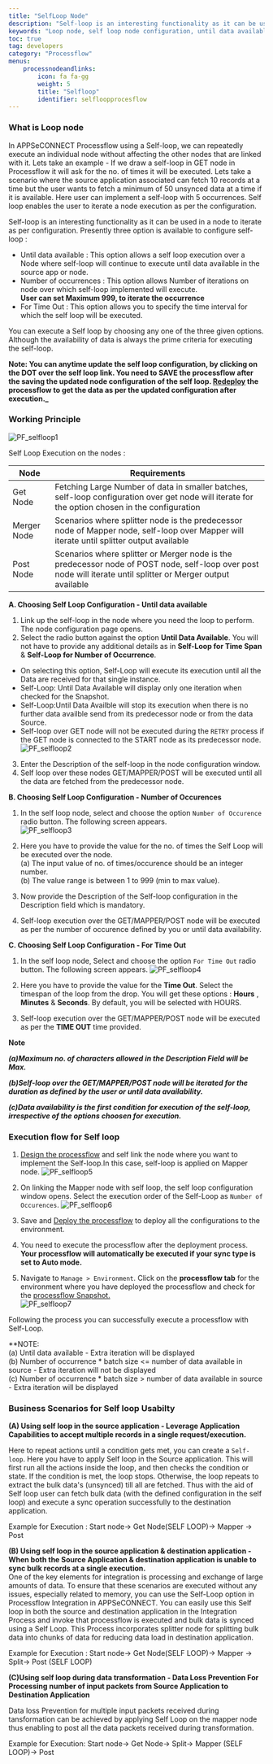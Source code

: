 ```yaml
---
title: "SelfLoop Node"
description: "Self-loop is an interesting functionality as it can be used in a node to iterate as per configuration."
keywords: "Loop node, self loop node configuration, until data available, no of occurences, for time out, self loop usability, execution flow for self loop"
toc: true
tag: developers
category: "Processflow"
menus: 
    processnodeandlinks:
        icon: fa fa-gg
        weight: 5
        title: "Selfloop" 
        identifier: selfloopprocesflow
---
```

### What is Loop node

In APPSeCONNECT Processflow using a Self-loop, we can repeatedly execute an individual node 
without affecting the other nodes that are linked with it. Lets take an example - If we draw a self-loop in GET 
node in Processflow it will ask for the no. of times it will be executed. Lets take a 
scenario where the source application associated can fetch 10 records at a time 
but the user wants to fetch a minimum of 50 unsynced data at a time if it is available. Here user can
implement a self-loop with 5 occurrences. Self loop enables the user to 
iterate a node execution as per the configuration.

Self-loop is an interesting functionality as it can be used in a node to iterate as per configuration. 
Presently three option is available to configure self-loop : 

- Until data available : This option allows a self loop execution over a Node where self-loop will continue to execute until data available in the source app or node.
- Number of occurrences : This option allows Number of iterations on node over which self-loop implemented will execute.  
**User can set Maximum 999, to iterate the occurrence** 
- For Time Out : This option allows you to specify the time interval for which the self loop will be executed.

You can execute a Self loop by choosing any one of the three given options. 
Although the availability of data is always the prime criteria for executing the 
self-loop.

**Note: You can anytime update the self loop configuration, by clicking on the DOT over the self loop link. You need to SAVE the processflow after the saving the updated node configuration of the self loop. [Redeploy](/processflow/redeploying-processflow/) the processflow to get the data as per the updated configuration after execution._**

### Working Principle
![PF_selfloop1](/staticfiles/processflow/media/selfloop1.png)

Self Loop Execution on the nodes :

|Node|Requirements|    
|----|--------------|    
|Get Node| Fetching Large Number of data in smaller batches, self-loop configuration over get node will iterate for the option chosen in the configuration|
|Merger Node|Scenarios where splitter node is the predecessor node of Mapper node, self-loop over Mapper will iterate until splitter output available|  
|Post Node|Scenarios where splitter or Merger node is the predecessor node of POST node, self-loop over post node will iterate until splitter or Merger output available|


**A. Choosing Self Loop Configuration - Until data available**

1.	Link up the self-loop in the node where you need the loop to perform. The node configuration page opens.    
2.	Select the radio button against the option **Until Data Available**. You will not have to provide any additional details as in **Self-Loop for Time Span** & **Self-Loop for Number of Occurrence**.     
- On selecting this option, Self-Loop will execute its execution until all the Data are received for that single instance.     
- Self-Loop: Until Data Available will display only one iteration when checked for the Snapshot.    
- Self-Loop:Until Data Availble will stop its execution when there is no further data availble send from its predecessor node or from the data Source.  
- Self-loop over GET node will not be executed during the `RETRY` process if the GET node is connected to the START node as its predecessor node.  
![PF_selfloop2](/staticfiles/processflow/media/selfloop2.png)  

3. Enter the Description of the self-loop in the node configuration window.        
4. Self loop over these nodes GET/MAPPER/POST will be executed until all the data are fetched from the predecessor node.  


**B. Choosing Self Loop Configuration - Number of Occurences**

1. In the self loop node, select and choose the option `Number of Occurence` radio button. The following 
screen appears.   
![PF_selfloop3](/staticfiles/processflow/media/selfloop3.png)

2. Here you have to provide the value for the no. of times the Self Loop will be executed over the node.  
(a) The input value of no. of times/occurence should be an integer number.  
(b) The value range is between 1 to 999 (min to max value).
3. Now provide the Description of the Self-loop configuration in the Description field which is mandatory.  
4. Self-loop execution over the GET/MAPPER/POST node will be executed as per the number of occurence defined 
   by you or until data availability. 


**C. Choosing Self Loop Configuration - For Time Out**

1) In the self loop node, Select and choose the option `For Time Out` radio button. The following 
screen appears.
![PF_selfloop4](/staticfiles/processflow/media/selfloop4.png)

2) Here you have to provide the value for the **Time Out**. Select the timespan of the loop from the drop. You will get these options : **Hours** , **Minutes** & **Seconds**.
By default, you will be selected with HOURS.

3) Self-loop execution over the GET/MAPPER/POST node will be executed as per the **TIME OUT** time provided.

**Note**

_**(a)Maximum no. of characters allowed in the Description Field will be Max.**_  

_**(b)Self-loop over the GET/MAPPER/POST node will be iterated for the duration as defined by the user or until data availability.**_  

_**(c)Data availability is the first condition for execution of the self-loop, irrespective of the options choosen  for execution.**_


### Execution flow for Self loop

1. [Design the processflow](/getting%20started/create-your-first-processflow/) and self link the node where you want to implement the Self-loop.In this case, self-loop is applied on Mapper node.
![PF_selfloop5](/staticfiles/processflow/media/selfloop5.png)  

2. On linking the Mapper node with self loop, the self loop configuration window opens. Select the execution order of the Self-Loop as `Number of Occurences`.
![PF_selfloop6](/staticfiles/processflow/media/selfloop6.png)

3. Save and [Deploy the processflow](/processflow/deploying-and-executing-processflow/) to deploy all the configurations to the environment.
4. You need to execute the processflow after the deployment process.
**Your processflow will automatically be executed if your sync type is set to Auto mode.**
5. Navigate to `Manage > Environment`. Click on the **processflow tab** for the environment where you have deployed the processflow and check for the 
[processflow Snapshot.](/processflow/snapshot-processflow/)  
![PF_selfloop7](/staticfiles/processflow/media/selfloop7.png)  

Following the process you can successfully execute a processflow with Self-Loop.

**NOTE:   
(a) Until data available - Extra iteration will be displayed  
(b) Number of occurrence * batch size <= number of data available in source - Extra iteration will not be displayed  
(c) Number of occurrence * batch size > number of data available in source - Extra iteration will be displayed  


### Business Scenarios for Self loop Usabilty 

**(A) Using self loop in the source application - Leverage Application Capabilities to accept multiple 
records in a single request/execution.**

Here to repeat actions until a condition gets met, you can create a `Self-loop`. Here you have to apply Self loop 
in the Source application. This will first run all the actions inside the loop, and then checks the condition or state. 
If the condition is met, the loop stops. Otherwise, the loop repeats to extract the bulk data's (unsynced) till all are
fetched. Thus with the aid of Self loop user can fetch bulk data (with the defined configuration in the self loop)
and execute a sync operation successfully to the destination application.

Example for Execution :  Start node-> Get Node(SELF LOOP)-> Mapper -> Post

**(B) Using self loop in the source application & destination application - When both the Source Application & destination application
 is unable to sync bulk records at a single execution.**    
One of the key elements for integration is processing and exchange of large amounts of data. 
To ensure that these scenarios are executed without any issues, especially related to memory, 
you can use the Self-Loop option in Processflow Integration in APPSeCONNECT. You can easily use this 
Self loop in both the source and destination application in the Integration Process and invoke 
that processflow is executed and bulk data is synced using a Self Loop. This Process incorporates splitter node
for splitting bulk data into chunks of data for reducing data load in destination application.

Example for Execution :  Start node-> Get Node(SELF LOOP)-> Mapper -> Split-> Post (SELF LOOP)

**(C)Using self loop during data transformation - Data Loss Prevention For Processing number of input packets from 
Source Application to Destination Application**

Data loss Prevention for multiple input packets received during tansformation can be achieved by applying
Self Loop on the mapper node thus enabling to post all the data packets received during transformation.

Example for Execution:  Start node-> Get Node-> Split-> Mapper (SELF LOOP)-> Post